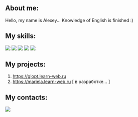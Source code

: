 ## About me:
Hello, my name is Alexey... Knowledge of English is finished :)

## My skills:
<img src="https://img.shields.io/badge/HTML-C0C0C0?style=for-the-badge&logo=HTML5&logoColor=E34F26"> <img src="https://img.shields.io/badge/CSS-C0C0C0?style=for-the-badge&logo=CSS3&logoColor=1572B6"> <img src="https://img.shields.io/badge/Sass-C0C0C0?style=for-the-badge&logo=Sass&logoColor=CC6699"> <img src="https://img.shields.io/badge/Git-C0C0C0?style=for-the-badge&logo=Git&logoColor=F05032"> <img src="https://img.shields.io/badge/Gulp-C0C0C0?style=for-the-badge&logo=Gulp&logoColor=CF4647">

## My projects:
1. https://glopt.learn-web.ru
2. https://mariela.learn-web.ru [ в разработке... ]

## My contacts:
<a href="https://t.me/Aleksevr" target="_blank">
  <img src="https://img.shields.io/badge/Telegram-C0C0C0?style=for-the-badge&logo=Telegram&logoColor=26A5E4">
</a>
